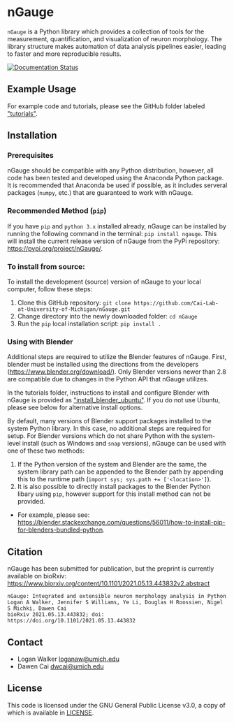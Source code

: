 # nGauge
`nGauge` is a Python library which provides a collection of tools for the measurement, quantification, and visualization of neuron morphology. The library structure makes automation of data analysis pipelines easier, leading to faster and more reproducible results.

[![Documentation Status](https://readthedocs.org/projects/ngauge/badge/?version=latest)](https://ngauge.readthedocs.io/en/latest/?badge=latest)

## Example Usage
For example code and tutorials, please see the GitHub folder labeled ["tutorials"](tutorials/).

## Installation

### Prerequisites

nGauge should be compatible with any Python distribution, however, all code has been tested and developed
using the Anaconda Python package. It is recommended that Anaconda be used if possible, as it includes
serveral packages (`numpy`, etc.) that are guaranteed to work with nGauge.

### Recommended Method (`pip`)

If you have  `pip` and `python 3.x` installed already, nGauge can be installed by running the following command
in the terminal: `pip install ngauge`. This will install the current release version of nGauge from the
PyPi repository: <https://pypi.org/project/nGauge/>.

### To install from source:

To install the development (source) version of nGauge to your local computer, follow these steps:
1. Clone this GitHub repository: `git clone https://github.com/Cai-Lab-at-University-of-Michigan/nGauge.git`
2. Change directory into the newly downloaded folder: `cd nGauge`
3. Run the `pip` local installation script: `pip install .`

### Using with Blender

Additional steps are required to utilize the Blender features of nGauge.
First, blender must be installed using the directions from the developers (<https://www.blender.org/download/>).
Only Blender versions newer than 2.8 are compatible due to changes in the Python API that nGauge utilizes.

In the tutorials folder, instructions to install and configure Blender with nGauge is provided as ["install_blender_ubuntu"](tutorials/install_blender_ubuntu).
If you do not use Ubuntu, please see below for alternative install options.

By default, many versions of Blender support packages installed to the system Python
library. In this case, no additional steps are required for setup.
For Blender versions which do not share Python with the system-level install (such
as Windows and `snap` versions), nGauge can be used with one of these two methods:

1. If the Python version of the system and Blender are the same, the system
library path can be appended to the Blender path by appending this to the runtime path
(`import sys; sys.path += ['<location>']`).
2. It is also possible to directly install packages to the Blender Python libary
using `pip`, however support for this install method can not be provided.
  * For example, please see: <https://blender.stackexchange.com/questions/56011/how-to-install-pip-for-blenders-bundled-python>.

## Citation

nGauge has been submitted for publication, but the preprint is currently available on bioRxiv: https://www.biorxiv.org/content/10.1101/2021.05.13.443832v2.abstract

```
nGauge: Integrated and extensible neuron morphology analysis in Python
Logan A Walker, Jennifer S Williams, Ye Li, Douglas H Roossien, Nigel S Michki, Dawen Cai
bioRxiv 2021.05.13.443832; doi: https://doi.org/10.1101/2021.05.13.443832
```

## Contact
 * Logan Walker <loganaw@umich.edu>
 * Dawen Cai <dwcai@umich.edu>

## License

This code is licensed under the GNU General Public License v3.0, a copy of which is available in [LICENSE](LICENSE).
